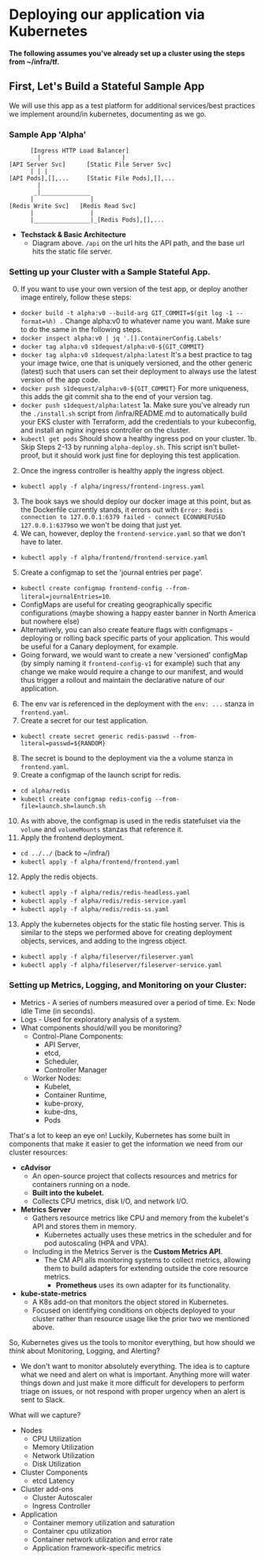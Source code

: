 # Deploying our application via Kubernetes
**The following assumes you've already set up a cluster using the steps from ~/infra/tf.**  
  
## First, Let's Build a Stateful Sample App
We will use this app as a test platform for additional services/best practices we implement around/in kubernetes, documenting as we go.

### Sample App 'Alpha'
```
      [Ingress HTTP Load Balancer]
        |                       |
[API Server Svc]      [Static File Server Svc]
      | | |
[API Pods],[],...     [Static File Pods],[],...
        |
       _|______________
      |                |
[Redis Write Svc]   [Redis Read Svc]
      |                |
      |________________|_[Redis Pods],[],...
```
* **Techstack & Basic Architecture**
  * Diagram above. `/api` on the url hits the API path, and the base url hits the static file server.
  
### Setting up your Cluster with a Sample Stateful App. 
0. If you want to use your own version of the test app, or deploy another image entirely, follow these steps:
  - `docker build -t alpha:v0 --build-arg GIT_COMMIT=$(git log -1 --format=%h) .` Change alpha:v0 to whatever name you want. Make sure to do the same in the following steps.
  - `docker inspect alpha:v0 | jq '.[].ContainerConfig.Labels'`
  - `docker tag alpha:v0 s1dequest/alpha:v0-${GIT_COMMIT}`
  - `docker tag alpha:v0 s1dequest/alpha:latest` It's a best practice to tag your image twice, one that is uniquely versioned, and the other generic (latest) such that users can set their deployment to always use the latest version of the app code.
  - `docker push s1dequest/alpha:v0-${GIT_COMMIT}` For more uniqueness, this adds the git commit sha to the end of your version tag.
  - `docker push s1dequest/alpha:latest`
1a. Make sure you've already run the `./install.sh` script from /infra/README.md to automatically build your EKS cluster with Terraform, add the credentials to your kubeconfig, and install an nginx ingress controller on the cluster.
  - `kubectl get pods` Should show a healthy ingress pod on your cluster.
1b. Skip Steps 2-13 by running `alpha-deploy.sh`. This script isn't bullet-proof, but it should work just fine for deploying this test application.
2. Once the ingress controller is healthy apply the ingress object.
  - `kubectl apply -f alpha/ingress/frontend-ingress.yaml`  
3. The book says we should deploy our docker image at this point, but as the Dockerfile currently stands, it errors out with `Error: Redis connection to 127.0.0.1:6379 failed - connect ECONNREFUSED 127.0.0.1:6379`so we won't be doing that just yet.  
4. We can, however, deploy the `frontend-service.yaml` so that we don't have to later.  
  - `kubectl apply -f alpha/frontend/frontend-service.yaml`  
5. Create a configmap to set the 'journal entries per page'.  
  - `kubectl create configmap frontend-config --from-literal=journalEntries=10`.  
  - ConfigMaps are useful for creating geographically specific configurations (maybe showing a happy easter banner in North America but nowhere else)  
  - Alternatively, you can also create feature flags with configmaps - deploying or rolling back specific parts of your application. This would be useful for a Canary deployment, for example.  
  - Going forward, we would want to create a new 'versioned' configMap (by simply naming it `frontend-config-v1` for example) such that any change we make would require a change to our manifest, and would thus trigger a rollout and maintain the declarative nature of our application.  
6. The env var is referenced in the deployment with the `env: ...` stanza in `frontend.yaml`.  
7. Create a secret for our test application.  
  - `kubectl create secret generic redis-passwd --from-literal=passwd=${RANDOM}`  
8. The secret is bound to the deployment via the a volume stanza in `frontend.yaml`.  
9. Create a configmap of the launch script for redis.   
  - `cd alpha/redis`  
  - `kubectl create configmap redis-config --from-file=launch.sh=launch.sh`  
10. As with above, the configmap is used in the redis statefulset via the `volume` and `volumeMounts` stanzas that reference it.  
11. Apply the frontend deployment.
  - `cd ../../` (back to ~/infra/)
  - `kubectl apply -f alpha/frontend/frontend.yaml`
12. Apply the redis objects.
  - `kubectl apply -f alpha/redis/redis-headless.yaml`
  - `kubectl apply -f alpha/redis/redis-service.yaml`
  - `kubectl apply -f alpha/redis/redis-ss.yaml`
13. Apply the kubernetes objects for the static file hosting server. This is similar to the steps we performed above for creating deployment objects, services, and adding to the ingress object.  
  - `kubectl apply -f alpha/fileserver/fileserver.yaml`  
  - `kubectl apply -f alpha/fileserver/fileserver-service.yaml`   

### Setting up Metrics, Logging, and Monitoring on your Cluster:
* Metrics - A series of numbers measured over a period of time. Ex: Node Idle Time (in seconds).
* Logs - Used for exploratory analysis of a system.
* What components should/will you be monitoring?
  * Control-Plane Components:
    * API Server,
    * etcd,
    * Scheduler,
    * Controller Manager
  * Worker Nodes:
    * Kubelet,
    * Container Runtime,
    * kube-proxy,
    * kube-dns,
    * Pods
  
That's a lot to keep an eye on! Luckily, Kubernetes has some built in components that make it easier to get the information we need from our cluster resources:
* **cAdvisor**
  * An open-source project that collects resources and metrics for containers running on a node.
  * **Built into the kubelet.**
  * Collects CPU metrics, disk I/O, and network I/O.
* **Metrics Server**
  * Gathers resource metrics like CPU and memory from the kubelet's API and stores them in memory.
    * Kubernetes actually uses these metrics in the scheduler and for pod autoscaling (HPA and VPA).
  * Including in the Metrics Server is the **Custom Metrics API**.
    * The CM API alls monitoring systems to collect metrics, allowing them to build adapters for extending outside the core resource metrics.
      * **Prometheus** uses its own adapter for its functionality.
* **kube-state-metrics**  
  * A K8s add-on that monitors the object stored in Kubernetes.
  * Focused on identifying conditions on objects deployed to your cluster rather than resource usage like the prior two we mentioned above.
  
So, Kubernetes gives us the tools to monitor everything, but how should we _think_ about Monitoring, Logging, and Alerting?
* We don't want to monitor absolutely everything. The idea is to capture what we need and alert on what is important. Anything more will water things down and just make it more difficult for developers to perform triage on issues, or not respond with proper urgency when an alert is sent to Slack.
  
What will we capture?
* Nodes
  * CPU Utilization
  * Memory Utilization
  * Network Utilization
  * Disk Utilization
* Cluster Components
  * etcd Latency
* Cluster add-ons
  * Cluster Autoscaler
  * Ingress Controller
* Application
  * Container memory utilization and saturation
  * Container cpu utilization
  * Container network utilization and error rate
  * Application framework-specific metrics
